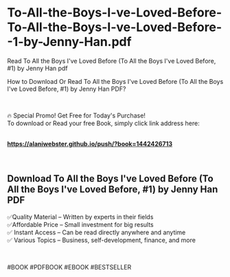# To-All-the-Boys-I-ve-Loved-Before-To-All-the-Boys-I-ve-Loved-Before--1-by-Jenny-Han.pdf
Read To All the Boys I've Loved Before (To All the Boys I've Loved Before, #1) by Jenny Han pdf
<p>How to Download Or Read To All the Boys I've Loved Before (To All the Boys I've Loved Before, #1) by Jenny Han PDF?</p>
<p>&nbsp;</p>
<p>&#128293;  Special Promo! Get Free for Today's Purchase!<br />To download or Read your free Book, simply click link address here:&nbsp;<br />&nbsp;</p>
<p><a href="https://alaniwebster.github.io/push/?book=1442426713"><strong>https://alaniwebster.github.io/push/?book=1442426713</strong></a></p>
<p>&nbsp;</p>
<h2>Download To All the Boys I've Loved Before (To All the Boys I've Loved Before, #1) by Jenny Han PDF</h2>
<p>&#x2705;Quality Material &ndash; Written by experts in their fields<br />&#x2705;Affordable Price &ndash; Small investment for big results<br />&#x2705; Instant Access &ndash; Can be read directly anywhere and anytime<br />&#x2705; Various Topics &ndash; Business, self-development, finance, and more</p>
<p>&nbsp;</p>
<p>#BOOK #PDFBOOK #EBOOK #BESTSELLER</p>
